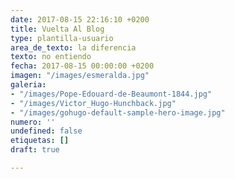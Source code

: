 ```yaml
---
date: 2017-08-15 22:16:10 +0200
title: Vuelta Al Blog
type: plantilla-usuario
area_de_texto: la diferencia
texto: no entiendo
fecha: 2017-08-15 00:00:00 +0200
imagen: "/images/esmeralda.jpg"
galeria:
- "/images/Pope-Edouard-de-Beaumont-1844.jpg"
- "/images/Victor_Hugo-Hunchback.jpg"
- "/images/gohugo-default-sample-hero-image.jpg"
numero: ''
undefined: false
etiquetas: []
draft: true

---
```

